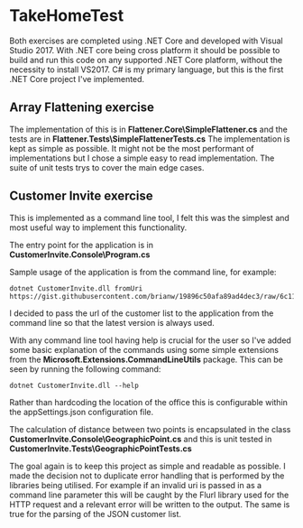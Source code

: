 # TakeHomeTest

Both exercises are completed using .NET Core and developed with Visual Studio 2017. With .NET core being cross platform it should be possible to build and run this code on any supported .NET Core platform, without the necessity to install VS2017. C# is my primary language, but this is the first .NET Core project I've implemented.

## Array Flattening exercise

The implementation of this is in **Flattener.Core\SimpleFlattener.cs** and the tests are in **Flattener.Tests\SimpleFlattenerTests.cs**
The implementation is kept as simple as possible. It might not be the most performant of implementations but I chose a simple easy to read implementation. The suite of unit tests trys to cover the main edge cases.


## Customer Invite exercise

This is implemented as a command line tool, I felt this was the simplest and most useful way to implement this functionality.

The entry point for the application is in **CustomerInvite.Console\Program.cs**

Sample usage of the application is from the command line, for example:
```
dotnet CustomerInvite.dll fromUri https://gist.githubusercontent.com/brianw/19896c50afa89ad4dec3/raw/6c11047887a03483c50017c1d451667fd62a53ca/gistfile1.txt
```

I decided to pass the url of the customer list to the application from the command line so that the latest version is always used.

With any command line tool having help is crucial for the user so I've added some basic explanation of the commands using some simple extensions from the **Microsoft.Extensions.CommandLineUtils** package. This can be seen by running the following command:
```
dotnet CustomerInvite.dll --help
```

Rather than hardcoding the location of the office this is configurable within the appSettings.json configuration file.

The calculation of distance between two points is encapsulated in the class **CustomerInvite.Console\GeographicPoint.cs** and this is unit tested in **CustomerInvite.Tests\GeographicPointTests.cs**

The goal again is to keep this project as simple and readable as possible. I made the decision not to duplicate error handling that is performed by the libraries being utilised. For example if an invalid uri is passed in as a command line parameter this will be caught by the Flurl library used for the HTTP request and a relevant error will be written to the output. The same is true for the parsing of the JSON customer list.
